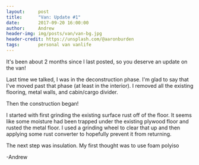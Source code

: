 ```yaml
---
layout:     post
title:      "Van: Update #1"
date:       2017-09-20 16:00:00
author:     Andrew
header-img: img/posts/van/van-bg.jpg
header-credit: https://unsplash.com/@aaronburden
tags:       personal van vanlife
---
```


It's been about 2 months since I last posted, so you deserve an update on the van!

Last time we talked, I was in the deconstruction phase.  I'm glad to say that I've moved past that phase (at least in the interior).  I removed all the existing flooring, metal walls, and cabin/cargo divider.

<!--break-->

Then the construction began!

I started with first grinding the existing surface rust off of the floor.  It seems like some moisture had been trapped under the existing plywood floor and rusted the metal floor.  I used a grinding wheel to clear that up and then applying some rust converter to hopefully prevent it from returning.

The next step was insulation.  My first thought was to use foam polyiso 

-Andrew
